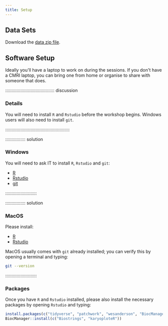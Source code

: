 ```yaml
---
title: Setup
---
```



## Data Sets

Download the [data zip file](https://github.com/szsctt/cmri_R_workshop/raw/main/episodes/data.zip).

## Software Setup

Ideally you'll have a laptop to work on during the sessions.  If you don't have a CMRI laptop, you can bring one from home or organise to share with someone that does.  

::::::::::::::::::::::::::::::::::::::: discussion

### Details

You will need to install `R` and `Rstudio` before the workshop begins.  Windows users will also need to install `git`.


:::::::::::::::::::::::::::::::::::::::::::::::::::

:::::::::::::::: solution

### Windows

You will need to ask IT to install `R`, `Rstudio` and `git`:

 - [R](https://cran.r-project.org/bin/windows/base/)
 - [Rstudio](https://www.rstudio.com/products/rstudio/download/#download)
 - [git](https://git-scm.com/downloads)

:::::::::::::::::::::::::

:::::::::::::::: solution

### MacOS

Please install:

 - [R](https://cran.r-project.org/bin/macosx/)
 - [Rstudio](https://www.rstudio.com/products/rstudio/download/#download)


MacOS usually comes with `git` already installed; you can verify this by opening a terminal and typing:

```bash
git --version
```

:::::::::::::::::::::::::


### Packages

Once you have `R` and `Rstudio` installed, please also install the necessary packages by opening `Rstudio` and typing:

```R
install.packages(c("tidyverse", "patchwork", "wesanderson", "BiocManager"))
BiocManager::install(c("Biostrings", "karyoploteR"))

```

